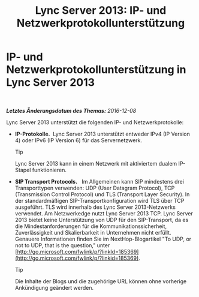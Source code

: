 ﻿---
title: 'Lync Server 2013: IP- und Netzwerkprotokollunterstützung'
TOCTitle: IP- und Netzwerkprotokollunterstützung
ms:assetid: b0cffb10-3478-445c-89c7-8cb8b5027424
ms:mtpsurl: https://technet.microsoft.com/de-de/library/Gg412848(v=OCS.15)
ms:contentKeyID: 49295113
ms.date: 12/10/2016
mtps_version: v=OCS.15
ms.translationtype: HT
---

# IP- und Netzwerkprotokollunterstützung in Lync Server 2013

 

_**Letztes Änderungsdatum des Themas:** 2016-12-08_

Lync Server 2013 unterstützt die folgenden IP- und Netzwerkprotokolle:

  - **IP-Protokolle.**  Lync Server 2013 unterstützt entweder IPv4 (IP Version 4) oder IPv6 (IP Version 6) für das Servernetzwerk.
    

    > [!TIP]
    > Lync Server 2013 kann in einem Netzwerk mit aktiviertem dualem&nbsp;IP-Stapel funktionieren.



  - **SIP Transport Protocols.**   Im Allgemeinen kann SIP mindestens drei Transporttypen verwenden: UDP (User Datagram Protocol), TCP (Transmission Control Protocol) und TLS (Transport Layer Security). In der standardmäßigen SIP-Transportkonfiguration wird TLS über TCP ausgeführt. TLS wird innerhalb des Lync Server 2013-Netzwerks verwendet. Am Netzwerkedge nutzt Lync Server 2013 TCP. Lync Server 2013 bietet keine Unterstützung von UDP für den SIP-Transport, da es die Mindestanforderungen für die Kommunikationssicherheit, Zuverlässigkeit und Skalierbarkeit in Unternehmen nicht erfüllt. Genauere Informationen finden Sie im NextHop-Blogartikel "To UDP, or not to UDP, that is the question," unter [http://go.microsoft.com/fwlink/p/?linkId=185369](http://go.microsoft.com/fwlink/p/?linkid=185369).
    

    > [!TIP]
    > Die Inhalte der Blogs und die zugehörige URL können ohne vorherige Ankündigung geändert werden.


